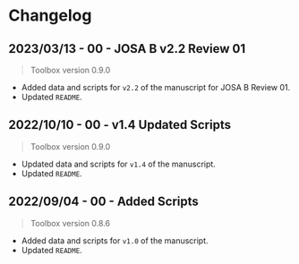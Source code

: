 # Changelog

## 2023/03/13 - 00 - JOSA B v2.2 Review 01
> Toolbox version 0.9.0
* Added data and scripts for `v2.2` of the manuscript for JOSA B Review 01.
* Updated `README`.

## 2022/10/10 - 00 - v1.4 Updated Scripts
> Toolbox version 0.9.0
* Updated data and scripts for `v1.4` of the manuscript.
* Updated `README`.

## 2022/09/04 - 00 - Added Scripts
> Toolbox version 0.8.6
* Added data and scripts for `v1.0` of the manuscript.
* Updated `README`.